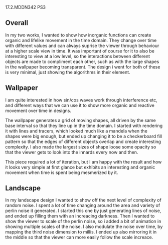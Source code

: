 17.2.MDDN342 PS3

## Overall
In my two works, I wanted to show how inorganic functions can create organic and lifelike movement in the time domain. They change over time with different values and can always suprise the viewer through behaviour at a higher scale view in time. It was important of course for it to also be interesting to view at a low level, so the interactions between different objects are made to compliment each other, such as with the large shapes in the wallpaper becoming transparent. The design i went for both of these is very minimal, just showing the algorithms in their element.

## Wallpaper
I am quite interested in how sin/cos waves work through interference etc, and different ways that we can use it to show more organic and reactive movement over time in designs.

The wallpaper generates a grid of moving shapes, all driven by the same base interval so that they line up in the time domain. I started with rendering it with lines and tracers, which looked much like a mandela when the shapes were big enough, but ended up changing it to be a checkerboard fill pattern so that the edges of different objects overlap and create interesting complexity. I also made the largest sizes of shape loose some opacity so that the viewer gets to look into the innards every now and then.

This piece required a lot of iteration, but I am happy with the result and how it looks very simple at first glance but exhibits an interesting and organic movement when time is spent being mesmerized by it.

## Landscape
In my landscape design I wanted to show off the next level of complexity of random noise. I spent a lot of time changing around the area and variety of perlin noise it generated. I started this one by just generating lines of noise, and ended up filling them with an increacing darkness. Then I wanted to show the viewer to scale of the perlin noise, so i added a bit of animation in showing multiple scales of the noise. I also modulate the noise over time, by mapping the third noise dimension to millis. I ended up also mirroring it in the middle so that the viewer can more easily follow the scale increace.